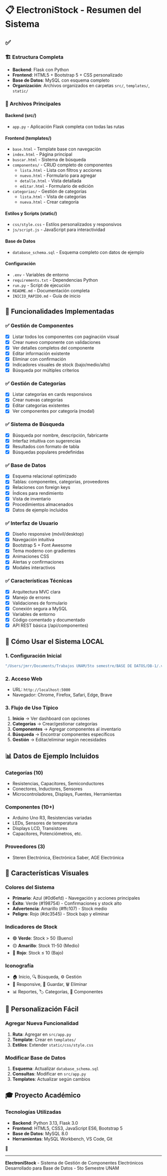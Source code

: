 # 📋 ElectroniStock - Resumen del Sistema

## ✅ 

### 🏗️ Estructura Completa
- **Backend**: Flask con Python
- **Frontend**: HTML5 + Bootstrap 5 + CSS personalizado
- **Base de Datos**: MySQL con esquema completo
- **Organización**: Archivos organizados en carpetas `src/`, `templates/`, `static/`

### 📁 Archivos Principales

#### Backend (src/)
- `app.py` - Aplicación Flask completa con todas las rutas

#### Frontend (templates/)
- `base.html` - Template base con navegación
- `index.html` - Página principal
- `buscar.html` - Sistema de búsqueda
- `componentes/` - CRUD completo de componentes
  - `lista.html` - Lista con filtros y acciones
  - `nuevo.html` - Formulario para agregar
  - `detalle.html` - Vista detallada
  - `editar.html` - Formulario de edición
- `categorias/` - Gestión de categorías
  - `lista.html` - Vista de categorías
  - `nueva.html` - Crear categoría

#### Estilos y Scripts (static/)
- `css/style.css` - Estilos personalizados y responsivos
- `js/script.js` - JavaScript para interactividad

#### Base de Datos
- `database_schema.sql` - Esquema completo con datos de ejemplo

#### Configuración
- `.env` - Variables de entorno
- `requirements.txt` - Dependencias Python
- `run.py` - Script de ejecución
- `README.md` - Documentación completa
- `INICIO_RAPIDO.md` - Guía de inicio

## 🎯 Funcionalidades Implementadas

### ✅ Gestión de Componentes
- [x] Listar todos los componentes con paginación visual
- [x] Crear nuevo componente con validaciones
- [x] Ver detalles completos del componente
- [x] Editar información existente
- [x] Eliminar con confirmación
- [x] Indicadores visuales de stock (bajo/medio/alto)
- [x] Búsqueda por múltiples criterios

### ✅ Gestión de Categorías  
- [x] Listar categorías en cards responsivos
- [x] Crear nuevas categorías
- [x] Editar categorías existentes
- [x] Ver componentes por categoría (modal)

### ✅ Sistema de Búsqueda
- [x] Búsqueda por nombre, descripción, fabricante
- [x] Interfaz intuitiva con sugerencias
- [x] Resultados con formato de tabla
- [x] Búsquedas populares predefinidas

### ✅ Base de Datos
- [x] Esquema relacional optimizado
- [x] Tablas: componentes, categorias, proveedores
- [x] Relaciones con foreign keys
- [x] Índices para rendimiento
- [x] Vista de inventario
- [x] Procedimientos almacenados
- [x] Datos de ejemplo incluidos

### ✅ Interfaz de Usuario
- [x] Diseño responsive (móvil/desktop)
- [x] Navegación intuitiva
- [x] Bootstrap 5 + Font Awesome
- [x] Tema moderno con gradientes
- [x] Animaciones CSS
- [x] Alertas y confirmaciones
- [x] Modales interactivos

### ✅ Características Técnicas
- [x] Arquitectura MVC clara
- [x] Manejo de errores
- [x] Validaciones de formulario
- [x] Conexión segura a MySQL
- [x] Variables de entorno
- [x] Código comentado y documentado
- [x] API REST básica (/api/componentes)

## 🚀 Cómo Usar el Sistema LOCAL

### 1. Configuración Inicial
```bash
"/Users/jmrr/Documents/Trabajos UNAM/5to semestre/BASE DE DATOS/DB-1/.venv/bin/python" run.py
```

### 2. Acceso Web
- URL: `http://localhost:5000`
- Navegador: Chrome, Firefox, Safari, Edge, Brave

### 3. Flujo de Uso Típico
1. **Inicio** → Ver dashboard con opciones
2. **Categorías** → Crear/gestionar categorías
3. **Componentes** → Agregar componentes al inventario
4. **Búsqueda** → Encontrar componentes específicos
5. **Gestión** → Editar/eliminar según necesidades

## 📊 Datos de Ejemplo Incluidos

### Categorías (10)
- Resistencias, Capacitores, Semiconductores
- Conectores, Inductores, Sensores
- Microcontroladores, Displays, Fuentes, Herramientas

### Componentes (10+)
- Arduino Uno R3, Resistencias variadas
- LEDs, Sensores de temperatura
- Displays LCD, Transistores
- Capacitores, Potenciómetros, etc.

### Proveedores (3)
- Steren Electrónica, Electrónica Saber, AGE Electrónica

## 🎨 Características Visuales

### Colores del Sistema
- **Primario**: Azul (#0d6efd) - Navegación y acciones principales
- **Éxito**: Verde (#198754) - Confirmaciones y stock alto
- **Advertencia**: Amarillo (#ffc107) - Stock medio
- **Peligro**: Rojo (#dc3545) - Stock bajo y eliminar

### Indicadores de Stock
- 🟢 **Verde**: Stock > 50 (Bueno)
- 🟡 **Amarillo**: Stock 11-50 (Medio)
- 🔴 **Rojo**: Stock ≤ 10 (Bajo)

### Iconografía
- 🏠 Inicio, 🔍 Búsqueda, ⚙️ Gestión
- 📱 Responsive, 💾 Guardar, 🗑️ Eliminar
- 📊 Reportes, 🏷️ Categorías, 🔧 Componentes

## 🔧 Personalización Fácil

### Agregar Nueva Funcionalidad
1. **Ruta**: Agregar en `src/app.py`
2. **Template**: Crear en `templates/`
3. **Estilos**: Extender `static/css/style.css`

### Modificar Base de Datos
1. **Esquema**: Actualizar `database_schema.sql`
2. **Consultas**: Modificar en `src/app.py`
3. **Templates**: Actualizar según cambios

## 🎓 Proyecto Académico

### Tecnologías Utilizadas
- **Backend**: Python 3.13, Flask 3.0
- **Frontend**: HTML5, CSS3, JavaScript ES6, Bootstrap 5
- **Base de Datos**: MySQL 8.0
- **Herramientas**: MySQL Workbench, VS Code, Git

 🎉

---

**ElectroniStock** - Sistema de Gestión de Componentes Electrónicos  
Desarrollado para Base de Datos - 5to Semestre UNAM
